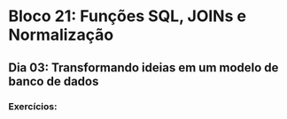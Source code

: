 # Bloco 21: Funções SQL, JOINs e Normalização
## Dia 03: Transformando ideias em um modelo de banco de dados
### Exercícios:
